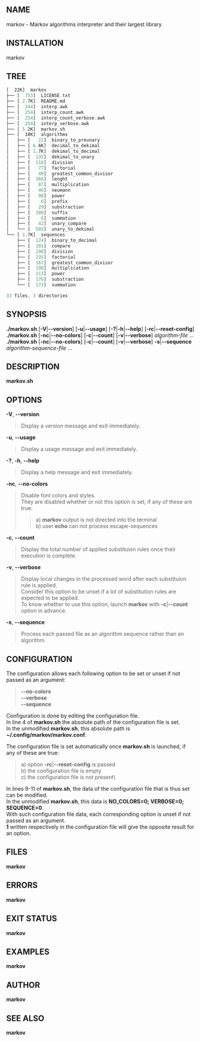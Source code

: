 ## NAME

markov - Markov algorithms interpreter and their largest library

## INSTALLATION
markov

## TREE
```rust
[  22K]  markov
├── [  753]  LICENSE.txt
├── [ 2.7K]  README.md
├── [  244]  interp.awk
├── [  254]  interp_count.awk
├── [  254]  interp_count_verbose.awk
├── [  254]  interp_verbose.awk
├── [ 5.2K]  markov.sh
├── [  10K]  algorithms
│   ├── [   22]  binary_to_preunary
│   ├── [ 6.6K]  decimal_to_dekimal
│   ├── [ 1.7K]  dekimal_to_decimal
│   ├── [  135]  dekimal_to_unary
│   ├── [  118]  division
│   ├── [   77]  factorial
│   ├── [   49]  greatest_common_divisor
│   ├── [  366]  lenght
│   ├── [   87]  multiplication
│   ├── [   46]  neumann
│   ├── [   98]  power
│   ├── [    6]  prefix
│   ├── [   29]  substraction
│   ├── [  300]  suffix
│   ├── [    6]  summation
│   ├── [   42]  unary_compare
│   └── [  503]  unary_to_dekimal
└── [ 1.7K]  sequences
    ├── [  124]  binary_to_decimal
    ├── [  101]  compare
    ├── [  190]  division
    ├── [  235]  factorial
    ├── [  167]  greatest_common_divisor
    ├── [  196]  multiplication
    ├── [  213]  power
    ├── [  176]  substraction
    └── [  173]  summation

33 files, 3 directories
```

## SYNOPSIS

**./markov.sh** \[**-V**\|**\--version**\] \[**-u**\|**\--usage**\]
\[**-?**\|**-h**\|**\--help**\] \[**-rc**\|**\--reset-config**\]\
**./markov.sh** \[**-nc**\|**\--no-colors**\] \[**-c**\|**\--count**\]
\[**-v**\|**\--verbose**\] *algorithm-file* \...\
**./markov.sh** \[**-nc**\|**\--no-colors**\] \[**-c**\|**\--count**\]
\[**-v**\|**\--verbose**\] **-s**\|**\--sequence**
*algorithm-sequence-file* \...

## DESCRIPTION

**markov.sh**

## OPTIONS

**-V**, **\--version**

> Display a version message and exit immediately.

**-u**, **\--usage**

> Display a usage message and exit immediately.

**-?**, **-h**, **\--help**

> Display a help message and exit immediately.

**-nc**, **\--no-colors**

> Disable font colors and styles.\
> They are disabled whether or not this option is set, if any of these
> are true:
>
> > a\) **markov** output is not directed into the terminal\
> > b) user **echo** can not process escape-sequences

**-c**, **\--count**

> Display the total number of applied substituion rules once their
> execution is complete.

**-v**, **\--verbose**

> Display local changes in the processed word after each substituion
> rule is applied.\
> Consider this option to be unset if a lot of substitution rules are
> expected to be applied.\
> To know whether to use this option, launch **markov** with
> **-c**\|**\--count** option in advance.

**-s**, **\--sequence**

> Process each passed file as an algorithm sequence rather than an
> algorithm.

## CONFIGURATION

The configuration allows each following option to be set or unset if not
passed as an argument:

> **\--no-colors**\
> **\--verbose**\
> **\--sequence**

Configuration is done by editing the configuration file.\
In line 4 of **markov.sh** the absolute path of the configuration file
is set.\
In the unmodified **markov.sh**, this absolute path is
**\~/.config/markov/markov.conf**.

The configuration file is set automatically once **markov.sh** is
launched, if any of these are true:

> a\) option **-rc**\|**\--reset-config** is passed\
> b) the configuration file is empty\
> c) the configuration file is not present\

In lines 9-11 of **markov.sh**, the data of the configuration file that
is thus set can be modified.\
In the unmodified **markov.sh**, this data is **NO_COLORS=0; VERBOSE=0;
SEQUENCE=0**.\
With such configuration file data, each corresponding option is unset if
not passed as an argument.\
**1** written respectively in the configuration file will give the
opposite result for an option.

## FILES

**markov**

## ERRORS

**markov**

## EXIT STATUS

**markov**

## EXAMPLES

**markov**

## AUTHOR

**markov**

## SEE ALSO

**markov**
